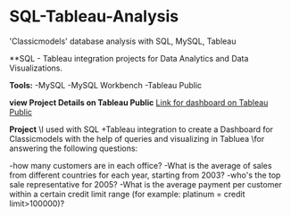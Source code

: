 # SQL-Tableau-Analysis
'Classicmodels' database analysis with SQL, MySQL, Tableau

**SQL - Tableau integration projects for Data Analytics and Data Visualizations.

**Tools:**
-MySQL
-MySQL Workbench
-Tableau Public

[](dashboard1.png)

**view Project Details on Tableau Public**
[Link for dashboard on Tableau Public](https://public.tableau.com/views/SQL_16020808667740/Dashboard1?:language=en&:display_count=y&publish=yes&:origin=viz_share_link)

**Project**
\I used with SQL +Tableau integration to create a Dashboard for Classicmodels with the help of queries and visualizing in Tabluea
\for answering the following questions:

-how many customers are in each office?
-What is the average of  sales from different countries for each year, starting from 2003?
-who's the top sale representative for 2005? 
-What is the average payment per customer within a certain credit limit range (for example: platinum = credit limit>100000)?
